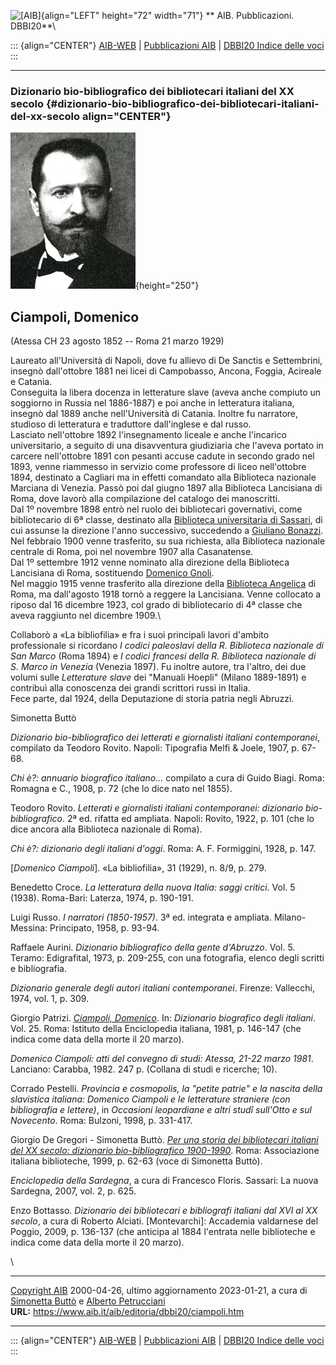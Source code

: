 ![\[AIB\]](/aib/wi/aibv72.gif){align="LEFT" height="72" width="71"}
** AIB. Pubblicazioni. DBBI20**\

::: {align="CENTER"}
[AIB-WEB](/) \| [Pubblicazioni AIB](/pubblicazioni/) \| [DBBI20 Indice
delle voci](dbbi20.htm)
:::

------------------------------------------------------------------------

### Dizionario bio-bibliografico dei bibliotecari italiani del XX secolo {#dizionario-bio-bibliografico-dei-bibliotecari-italiani-del-xx-secolo align="CENTER"}

![\[Ritratto\]](ciampoli.jpg){height="250"}

## Ciampoli, Domenico

(Atessa CH 23 agosto 1852 -- Roma 21 marzo 1929)

Laureato all\'Università di Napoli, dove fu allievo di De Sanctis e
Settembrini, insegnò dall\'ottobre 1881 nei licei di Campobasso, Ancona,
Foggia, Acireale e Catania.\
Conseguita la libera docenza in letterature slave (aveva anche compiuto
un soggiorno in Russia nel 1886-1887) e poi anche in letteratura
italiana, insegnò dal 1889 anche nell\'Università di Catania. Inoltre fu
narratore, studioso di letteratura e traduttore dall\'inglese e dal
russo.\
Lasciato nell\'ottobre 1892 l\'insegnamento liceale e anche l\'incarico
universitario, a seguito di una disavventura giudiziaria che l\'aveva
portato in carcere nell\'ottobre 1891 con pesanti accuse cadute in
secondo grado nel 1893, venne riammesso in servizio come professore di
liceo nell\'ottobre 1894, destinato a Cagliari ma in effetti comandato
alla Biblioteca nazionale Marciana di Venezia. Passò poi dal giugno 1897
alla Biblioteca Lancisiana di Roma, dove lavorò alla compilazione del
catalogo dei manoscritti.\
Dal 1º novembre 1898 entrò nel ruolo dei bibliotecari governativi, come
bibliotecario di 6ª classe, destinato alla [Biblioteca universitaria di
Sassari](/aib/stor/teche/ss-uni.htm), di cui assunse la direzione
l\'anno successivo, succedendo a [Giuliano Bonazzi](bonazzi.htm).\
Nel febbraio 1900 venne trasferito, su sua richiesta, alla Biblioteca
nazionale centrale di Roma, poi nel novembre 1907 alla Casanatense.\
Dal 1º settembre 1912 venne nominato alla direzione della Biblioteca
Lancisiana di Roma, sostituendo [Domenico Gnoli](gnolid.htm).\
Nel maggio 1915 venne trasferito alla direzione della [Biblioteca
Angelica](/aib/stor/teche/rm-ang.htm) di Roma, ma dall\'agosto 1918
tornò a reggere la Lancisiana. Venne collocato a riposo dal 16 dicembre
1923, col grado di bibliotecario di 4ª classe che aveva raggiunto nel
dicembre 1909.\

Collaborò a «La bibliofilia» e fra i suoi principali lavori d\'ambito
professionale si ricordano *I codici paleoslavi della R. Biblioteca
nazionale di San Marco* (Roma 1894) e *I codici francesi della R.
Biblioteca nazionale di S. Marco in Venezia* (Venezia 1897). Fu inoltre
autore, tra l\'altro, dei due volumi sulle *Letterature slave* dei
\"Manuali Hoepli\" (Milano 1889-1891) e contribuì alla conoscenza dei
grandi scrittori russi in Italia.\
Fece parte, dal 1924, della Deputazione di storia patria negli Abruzzi.

Simonetta Buttò

*Dizionario bio-bibliografico dei letterati e giornalisti italiani
contemporanei*, compilato da Teodoro Rovito. Napoli: Tipografia Melfi &
Joele, 1907, p. 67-68.

*Chi è?: annuario biografico italiano\...* compilato a cura di Guido
Biagi. Roma: Romagna e C., 1908, p. 72 (che lo dice nato nel 1855).

Teodoro Rovito. *Letterati e giornalisti italiani contemporanei:
dizionario bio-bibliografico*. 2ª ed. rifatta ed ampliata. Napoli:
Rovito, 1922, p. 101 (che lo dice ancora alla Biblioteca nazionale di
Roma).

*Chi è?: dizionario degli italiani d\'oggi*. Roma: A. F. Formiggini,
1928, p. 147.

\[*Domenico Ciampoli*\]. «La bibliofilia», 31 (1929), n. 8/9, p. 279.

Benedetto Croce. *La letteratura della nuova Italia: saggi critici*.
Vol. 5 (1938). Roma-Bari: Laterza, 1974, p. 190-191.

Luigi Russo. *I narratori (1850-1957)*. 3ª ed. integrata e ampliata.
Milano-Messina: Principato, 1958, p. 93-94.

Raffaele Aurini. *Dizionario bibliografico della gente d\'Abruzzo*. Vol.
5. Teramo: Edigrafital, 1973, p. 209-255, con una fotografia, elenco
degli scritti e bibliografia.

*Dizionario generale degli autori italiani contemporanei*. Firenze:
Vallecchi, 1974, vol. 1, p. 309.

Giorgio Patrizi. [*Ciampoli,
Domenico*](https://www.treccani.it/enciclopedia/domenico-ciampoli_(Dizionario-Biografico)/).
In: *Dizionario biografico degli italiani*. Vol. 25. Roma: Istituto
della Enciclopedia italiana, 1981, p. 146-147 (che indica come data
della morte il 20 marzo).

*Domenico Ciampoli: atti del convegno di studi: Atessa, 21-22 marzo
1981*. Lanciano: Carabba, 1982. 247 p. (Collana di studi e ricerche;
10).

Corrado Pestelli. *Provincia e cosmopolis, la \"petite patrie\" e la
nascita della slavistica italiana: Domenico Ciampoli e le letterature
straniere (con bibliografia e lettere)*, in *Occasioni leopardiane e
altri studî sull\'Otto e sul Novecento*. Roma: Bulzoni, 1998, p.
331-417.

Giorgio De Gregori - Simonetta Buttò. [*Per una storia dei bibliotecari
italiani del XX secolo: dizionario bio-bibliografico
1900-1990*](/aib/editoria/pub065.htm). Roma: Associazione italiana
biblioteche, 1999, p. 62-63 (voce di Simonetta Buttò).

*Enciclopedia della Sardegna*, a cura di Francesco Floris. Sassari: La
nuova Sardegna, 2007, vol. 2, p. 625.

Enzo Bottasso. *Dizionario dei bibliotecari e bibliografi italiani dal
XVI al XX secolo*, a cura di Roberto Alciati. \[Montevarchi\]: Accademia
valdarnese del Poggio, 2009, p. 136-137 (che anticipa al 1884 l\'entrata
nelle biblioteche e indica come data della morte il 20 marzo).

\

------------------------------------------------------------------------

[Copyright AIB](/su-questo-sito/dichiarazione-di-copyright-aib-web/)
2000-04-26, ultimo aggiornamento 2023-01-21, a cura di [Simonetta
Buttò](/aib/redazione3.htm) e [Alberto
Petrucciani](/su-questo-sito/redazione-aib-web/)\
**URL:** https://www.aib.it/aib/editoria/dbbi20/ciampoli.htm

------------------------------------------------------------------------

::: {align="CENTER"}
[AIB-WEB](/) \| [Pubblicazioni AIB](/pubblicazioni/) \| [DBBI20 Indice
delle voci](dbbi20.htm)
:::
